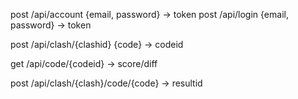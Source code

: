 
post /api/account {email, password} -> token
post /api/login {email, password} -> token

post /api/clash/{clashid} {code} -> codeid

get /api/code/{codeid} -> score/diff 

post /api/clash/{clash}/code/{code} -> resultid



